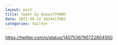 ```yaml
--- 
layout: post 
title: Tweet by @Joey77PARK 
date: 2021-06-22 1624417902 
categories: twitter 
--- 
```

https://twitter.com/o/status/1407536795722604550